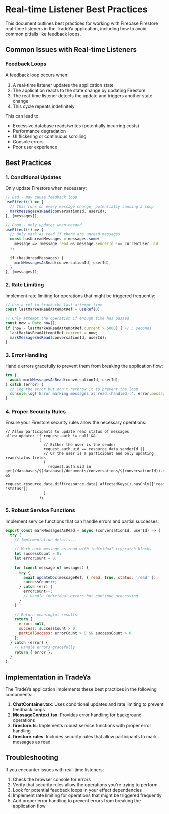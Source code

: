 # Real-time Listener Best Practices

This document outlines best practices for working with Firebase Firestore real-time listeners in the TradeYa application, including how to avoid common pitfalls like feedback loops.

## Common Issues with Real-time Listeners

### Feedback Loops

A feedback loop occurs when:

1. A real-time listener updates the application state
2. The application reacts to the state change by updating Firestore
3. The real-time listener detects the update and triggers another state change
4. This cycle repeats indefinitely

This can lead to:
- Excessive database reads/writes (potentially incurring costs)
- Performance degradation
- UI flickering or continuous scrolling
- Console errors
- Poor user experience

## Best Practices

### 1. Conditional Updates

Only update Firestore when necessary:

```javascript
// Bad - may cause feedback loop
useEffect(() => {
  // This runs on every message change, potentially causing a loop
  markMessagesAsRead(conversationId, userId);
}, [messages]);

// Good - only updates when needed
useEffect(() => {
  // Only mark as read if there are unread messages
  const hasUnreadMessages = messages.some(
    message => !message.read && message.senderId !== currentUser.uid
  );
  
  if (hasUnreadMessages) {
    markMessagesAsRead(conversationId, userId);
  }
}, [messages]);
```

### 2. Rate Limiting

Implement rate limiting for operations that might be triggered frequently:

```javascript
// Use a ref to track the last attempt time
const lastMarkAsReadAttemptRef = useRef(0);

// Only attempt the operation if enough time has passed
const now = Date.now();
if (now - lastMarkAsReadAttemptRef.current > 5000) { // 5 seconds
  lastMarkAsReadAttemptRef.current = now;
  markMessagesAsRead(conversationId, userId);
}
```

### 3. Error Handling

Handle errors gracefully to prevent them from breaking the application flow:

```javascript
try {
  await markMessagesAsRead(conversationId, userId);
} catch (error) {
  // Log the error but don't rethrow it to prevent the loop
  console.log('Error marking messages as read (handled):', error.message);
}
```

### 4. Proper Security Rules

Ensure your Firestore security rules allow the necessary operations:

```
// Allow participants to update read status of messages
allow update: if request.auth != null && 
               (
                 // Either the user is the sender
                 request.auth.uid == resource.data.senderId ||
                 // Or the user is a participant and only updating read/status fields
                 (
                   request.auth.uid in get(/databases/$(database)/documents/conversations/$(conversationId)).data.participantIds &&
                   request.resource.data.diff(resource.data).affectedKeys().hasOnly(['read', 'status'])
                 )
               );
```

### 5. Robust Service Functions

Implement service functions that can handle errors and partial successes:

```javascript
export const markMessagesAsRead = async (conversationId, userId) => {
  try {
    // Implementation details...
    
    // Mark each message as read with individual try/catch blocks
    let successCount = 0;
    let errorCount = 0;
    
    for (const message of messages) {
      try {
        await updateDoc(messageRef, { read: true, status: 'read' });
        successCount++;
      } catch (err) {
        errorCount++;
        // Handle individual errors but continue processing
      }
    }
    
    // Return meaningful results
    return { 
      error: null, 
      success: successCount > 0,
      partialSuccess: errorCount > 0 && successCount > 0 
    };
  } catch (error) {
    // Handle errors gracefully
    return { error };
  }
};
```

## Implementation in TradeYa

The TradeYa application implements these best practices in the following components:

1. **ChatContainer.tsx**: Uses conditional updates and rate limiting to prevent feedback loops
2. **MessageContext.tsx**: Provides error handling for background operations
3. **firestore.ts**: Implements robust service functions with proper error handling
4. **firestore.rules**: Includes security rules that allow participants to mark messages as read

## Troubleshooting

If you encounter issues with real-time listeners:

1. Check the browser console for errors
2. Verify that security rules allow the operations you're trying to perform
3. Look for potential feedback loops in your effect dependencies
4. Implement rate limiting for operations that might be triggered frequently
5. Add proper error handling to prevent errors from breaking the application flow
